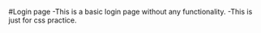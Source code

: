#Login page
-This is a basic login page without any functionality. 
-This is just for css practice.
